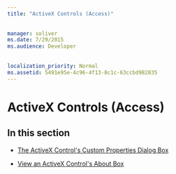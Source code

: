```yaml
---
title: "ActiveX Controls (Access)"
  
  
manager: soliver
ms.date: 7/29/2015
ms.audience: Developer
 
  
localization_priority: Normal
ms.assetid: 5491e95e-4c96-4f13-8c1c-63ccbd982835
---
```


# ActiveX Controls (Access)

## In this section

- [The ActiveX Control's Custom Properties Dialog Box](the-activex-control-s-custom-properties-dialog-box.md)
    
- [View an ActiveX Control's About Box](view-an-activex-control-s-about-box.md)
    

